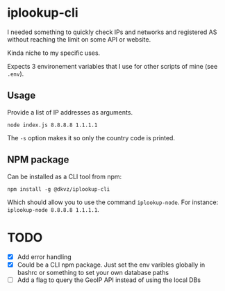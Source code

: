 # iplookup-cli
I needed something to quickly check IPs and networks and registered AS without reaching the limit on some API or website.

Kinda niche to my specific uses.

Expects 3 environement variables that I use for other scripts of mine (see `.env`).

## Usage
Provide a list of IP addresses as arguments.

```
node index.js 8.8.8.8 1.1.1.1
```

The `-s` option makes it so only the country code is printed.

## NPM package
Can be installed as a CLI tool from npm:
```
npm install -g @dkvz/iplookup-cli
```

Which should allow you to use the command `iplookup-node`. For instance: `iplookup-node 8.8.8.8 1.1.1.1`.

# TODO
- [x] Add error handling
- [x] Could be a CLI npm package. Just set the env varibles globally in bashrc or something to set your own database paths
- [ ] Add a flag to query the GeoIP API instead of using the local DBs